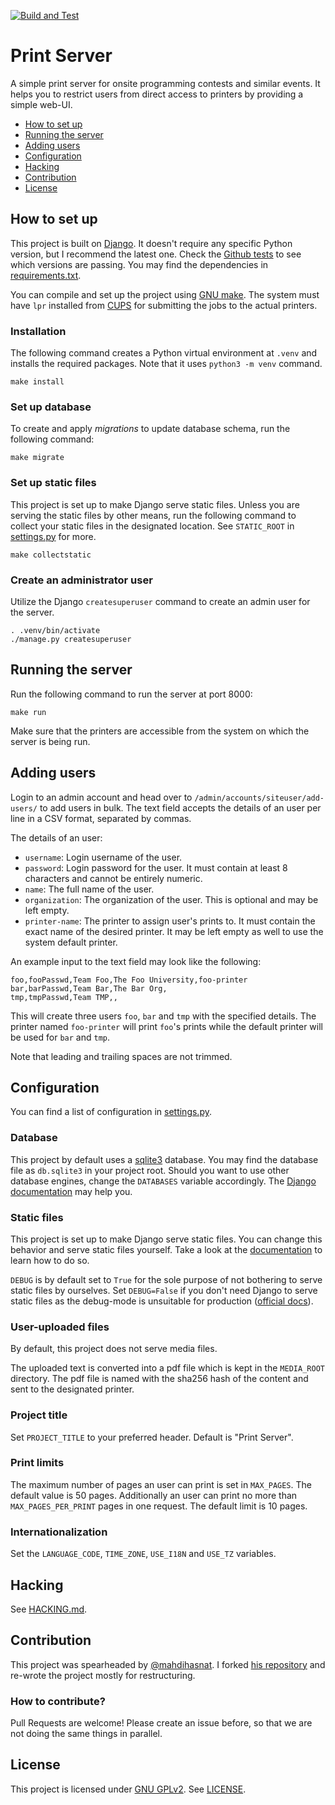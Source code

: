 [![Build and Test](https://github.com/rebornplusplus/print-server/actions/workflows/tests.yml/badge.svg)](https://github.com/rebornplusplus/print-server/actions/workflows/tests.yml)

# Print Server

A simple print server for onsite programming contests and similar events.
It helps you to restrict users from direct access to printers by providing a
simple web-UI.

- [How to set up](#how-to-set-up)
- [Running the server](#running-the-server)
- [Adding users](#adding-users)
- [Configuration](#configuration)
- [Hacking](#hacking)
- [Contribution](#contribution)
- [License](#license)

## How to set up

This project is built on [Django](https://www.djangoproject.com/). It doesn't
require any specific Python version, but I recommend the latest one. Check the
[Github tests](./.github/workflows/tests.yml) to see which versions are passing.
You may find the dependencies in [requirements.txt](./requirements.txt).

You can compile and set up the project using
[GNU make](https://www.gnu.org/software/make/).
The system must have `lpr` installed from
[CUPS](https://www.cups.org/doc/man-lpr.html) for submitting the jobs to
the actual printers.

### Installation

The following command creates a Python virtual environment at `.venv` and
installs the required packages. Note that it uses `python3 -m venv` command.

```
make install
```

### Set up database

To create and apply _migrations_ to update database schema, run the following
command:

```
make migrate
```

### Set up static files

This project is set up to make Django serve static files. Unless you are serving
the static files by other means, run the following command to collect your
static files in the designated location.
See `STATIC_ROOT` in [settings.py](./printserver/settings.py) for more.

```
make collectstatic
```

### Create an administrator user

Utilize the Django `createsuperuser` command to create an admin user for the
server.

```
. .venv/bin/activate
./manage.py createsuperuser
```

## Running the server

Run the following command to run the server at port 8000:

```
make run
```

Make sure that the printers are accessible from the system on which
the server is being run.

## Adding users

Login to an admin account and head over to `/admin/accounts/siteuser/add-users/`
to add users in bulk. The text field accepts the details of an user per line in
a CSV format, separated by commas.

The details of an user:
- `username`: Login username of the user.
- `password`: Login password for the user. It must contain at least 8 characters
and cannot be entirely numeric.
- `name`: The full name of the user.
- `organization`: The organization of the user. This is optional and may be
left empty.
- `printer-name`: The printer to assign user's prints to. It must contain the
exact name of the desired printer. It may be left empty as well to use the
system default printer.

An example input to the text field may look like the following:

```csv
foo,fooPasswd,Team Foo,The Foo University,foo-printer
bar,barPasswd,Team Bar,The Bar Org,
tmp,tmpPasswd,Team TMP,,
```

This will create three users `foo`, `bar` and `tmp` with the specified details.
The printer named `foo-printer` will print `foo`'s prints while the default
printer will be used for `bar` and `tmp`.

Note that leading and trailing spaces are not trimmed.

## Configuration

You can find a list of configuration in
[settings.py](./printserver/settings.py).

### Database

This project by default uses a [sqlite3](https://www.sqlite.org/) database. You
may find the database file as `db.sqlite3` in your project root.
Should you want to use other database engines, change the `DATABASES` variable
accordingly. The 
[Django documentation](https://docs.djangoproject.com/en/4.2/ref/databases/)
may help you.

### Static files

This project is set up to make Django serve static files. You can change this
behavior and serve static files yourself. Take a look at the
[documentation](https://docs.djangoproject.com/en/4.2/howto/static-files/deployment/)
to learn how to do so.

`DEBUG` is by default set to `True` for the sole purpose of not bothering to
serve static files by ourselves. Set `DEBUG=False` if you don't need
Django to serve static files as the debug-mode is unsuitable for production
([official docs](https://docs.djangoproject.com/en/4.2/ref/settings/#std-setting-DEBUG)).

### User-uploaded files

By default, this project does not serve media files.

The uploaded text is converted into a pdf file which is kept in the `MEDIA_ROOT`
directory. The pdf file is named with the sha256 hash of the content and sent
to the designated printer.

### Project title

Set `PROJECT_TITLE` to your preferred header. Default is "Print Server".

### Print limits

The maximum number of pages an user can print is set in `MAX_PAGES`.
The default value is 50 pages. 
Additionally an user can print no more than `MAX_PAGES_PER_PRINT` pages in one
request. The default limit is 10 pages.

### Internationalization

Set the `LANGUAGE_CODE`, `TIME_ZONE`, `USE_I18N` and `USE_TZ` variables.

## Hacking

See [HACKING.md](./HACKING.md).

## Contribution

This project was spearheaded by [@mahdihasnat](https://github.com/mahdihasnat/).
I forked [his repository](https://github.com/mahdihasnat/Print-Server) and
re-wrote the project mostly for restructuring.

### How to contribute?

Pull Requests are welcome! Please create an issue before, so that we are not
doing the same things in parallel.

## License

This project is licensed under
[GNU GPLv2](https://www.gnu.org/licenses/old-licenses/gpl-2.0.txt).
See [LICENSE](./LICENSE).
